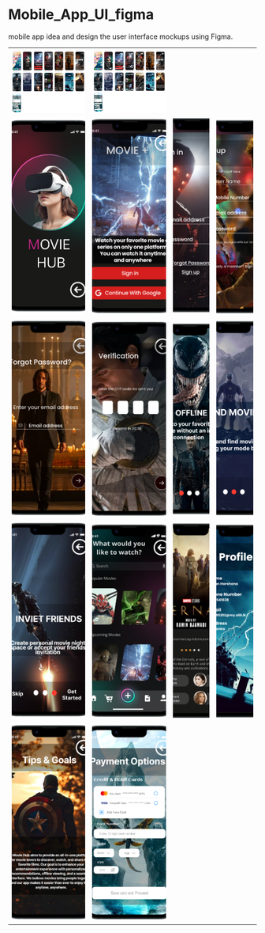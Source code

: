 # Mobile_App_UI_figma
mobile app  idea and design the user interface mockups using Figma.

<table>
  <tr>
    <td><img src="https://github.com/202320020818/Mobile_App_UI_figma-4/blob/4f2c458be91a80b785c78ff12e3d31df63a4b4c2/Screenshot%202025-02-23%20204610.png?raw=true" width="400" style="object-fit: cover;"/></td>
    <td><img src="https://github.com/202320020818/Mobile_App_UI_figma-4/blob/3c0f10142892f3dd883257fe3c3310560808fc77/Screenshot%202025-02-24%20155950.png?raw=true" width="400" style="object-fit: cover;"/></td>
  </tr>
  <tr>
    <td><img src="https://github.com/202320020818/Mobile_App_UI_figma-4/blob/2a32cc4d79426b86a9bb42aa91e2d4b1cfb939c7/Screenshot%202025-02-23%20182212.png?raw=true" width="200" height="400" style="object-fit: cover;"/></td>
    <td><img src="https://github.com/202320020818/Mobile_App_UI_figma-4/blob/2a32cc4d79426b86a9bb42aa91e2d4b1cfb939c7/Screenshot%202025-02-23%20182228.png?raw=true" width="200" height="400" style="object-fit: cover;"/></td>
    <td><img src="https://github.com/202320020818/Mobile_App_UI_figma-4/blob/2a32cc4d79426b86a9bb42aa91e2d4b1cfb939c7/Screenshot%202025-02-23%20183055.png?raw=true" width="200" height="400" style="object-fit: cover;"/></td>
    <td><img src="https://github.com/202320020818/Mobile_App_UI_figma-4/blob/2a32cc4d79426b86a9bb42aa91e2d4b1cfb939c7/Screenshot%202025-02-23%20183117.png?raw=true" width="200" height="400" style="object-fit: cover;"/></td>
  </tr>
  <tr>
    <td><img src="https://github.com/202320020818/Mobile_App_UI_figma-4/blob/2a32cc4d79426b86a9bb42aa91e2d4b1cfb939c7/Screenshot%202025-02-23%20183132.png?raw=true" width="200" height="400" style="object-fit: cover;"/></td>
    <td><img src="https://github.com/202320020818/Mobile_App_UI_figma-4/blob/2a32cc4d79426b86a9bb42aa91e2d4b1cfb939c7/Screenshot%202025-02-23%20183154.png?raw=true" width="200" height="400" style="object-fit: cover;"/></td>
    <td><img src="https://github.com/202320020818/Mobile_App_UI_figma-4/blob/2a32cc4d79426b86a9bb42aa91e2d4b1cfb939c7/Screenshot%202025-02-23%20183207.png?raw=true" width="200" height="400" style="object-fit: cover;"/></td>
    <td><img src="https://github.com/202320020818/Mobile_App_UI_figma-4/blob/2a32cc4d79426b86a9bb42aa91e2d4b1cfb939c7/Screenshot%202025-02-23%20183218.png?raw=true" width="200" height="400" style="object-fit: cover;"/></td>
  </tr>
  <tr>
    <td><img src="https://github.com/202320020818/Mobile_App_UI_figma-4/blob/2a32cc4d79426b86a9bb42aa91e2d4b1cfb939c7/Screenshot%202025-02-23%20183239.png?raw=true" width="200" height="400" style="object-fit: cover;"/></td>
    <td><img src="https://github.com/202320020818/Mobile_App_UI_figma-4/blob/2a32cc4d79426b86a9bb42aa91e2d4b1cfb939c7/Screenshot%202025-02-23%20183248.png?raw=true" width="200" height="400" style="object-fit: cover;"/></td>
    <td><img src="https://github.com/202320020818/Mobile_App_UI_figma-4/blob/2a32cc4d79426b86a9bb42aa91e2d4b1cfb939c7/Screenshot%202025-02-23%20183528.png?raw=true" width="200" height="400" style="object-fit: cover;"/></td>
    <td><img src="https://github.com/202320020818/Mobile_App_UI_figma-4/blob/2a32cc4d79426b86a9bb42aa91e2d4b1cfb939c7/Screenshot%202025-02-23%20183543.png?raw=true" width="200" height="400" style="object-fit: cover;"/></td>
  </tr>
  <tr>
    <td><img src="https://github.com/202320020818/Mobile_App_UI_figma-4/blob/2a32cc4d79426b86a9bb42aa91e2d4b1cfb939c7/Screenshot%202025-02-23%20183555.png?raw=true" width="200" height="400" style="object-fit: cover;"/></td>
    <td><img src="https://github.com/202320020818/Mobile_App_UI_figma-4/blob/2a32cc4d79426b86a9bb42aa91e2d4b1cfb939c7/Screenshot%202025-02-23%20183609.png?raw=true" width="200" height="400" style="object-fit: cover;"/></td>
  </tr>
</table>

